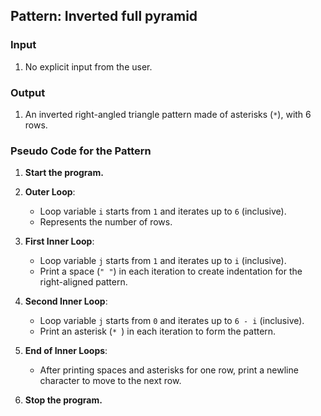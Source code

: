 ## Pattern: Inverted full pyramid

### Input
1. No explicit input from the user.

### Output
1. An inverted right-angled triangle pattern made of asterisks (`*`), with 6 rows.

### Pseudo Code for the Pattern

1. **Start the program.**

2. **Outer Loop**:
   - Loop variable `i` starts from `1` and iterates up to `6` (inclusive).
   - Represents the number of rows.

3. **First Inner Loop**:
   - Loop variable `j` starts from `1` and iterates up to `i` (inclusive).
   - Print a space (`" "`) in each iteration to create indentation for the right-aligned pattern.

4. **Second Inner Loop**:
   - Loop variable `j` starts from `0` and iterates up to `6 - i` (inclusive).
   - Print an asterisk (`* `) in each iteration to form the pattern.

5. **End of Inner Loops**:
   - After printing spaces and asterisks for one row, print a newline character to move to the next row.

6. **Stop the program.**
